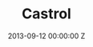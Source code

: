 ---
title: Castrol
date: 2013-09-12 00:00:00 Z
image: "/uploads/castrol.jpg"
feature-image: "/uploads/castrol-feature.jpg"
span: April 2012 – April 2013
company: Castrol
layout: project
is-featured: 'true'
is-carousel: 'true'
carousel-text: Creators of the most shared video in the world 
---